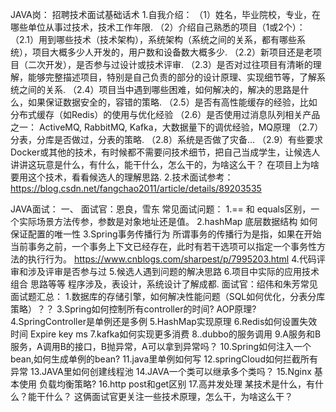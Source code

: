 JAVA岗：
招聘技术面试基础话术
1.自我介绍：
（1）姓名，毕业院校，专业，在哪些单位从事过技术，技术工作年限.
（2）介绍自己熟悉的项目（1或2个）：
（2.1）用到哪些技术（技术架构），系统架构（系统之间的关系，都有哪些系统），项目大概多少人开发的，用户数和设备数大概多少.
（2.2）新项目还是老项目（二次开发），是否参与过设计或技术评审.
（2.3）是否对过往项目有清晰的理解，能够完整描述项目，特别是自己负责的部分的设计原理、实现细节等，了解系统之间的关系.
（2.4）项目当中遇到哪些困难，如何解决的，解决的思路是什么，如果保证数据安全的，容错的策略.
（2.5）是否有高性能缓存的经验，比如分布式缓存（如Redis）的使用与优化经验
（2.6）是否使用过消息队列相关产品之一： ActiveMQ, RabbitMQ, Kafka，大数据量下的调优经验，MQ原理
（2.7）分表，分库是否做过，分表的策略.
（2.8）系统是否做了灾备...
（2.9）有些要求Docker或其他的技术，有时候都不需要问技术细节，把自己当成学生，让候选人讲讲这玩意是什么，有什么，能干什么，怎么干的，为啥这么干？ 在项目上为啥要用这个技术，看看候选人的理解思路.
2.技术面试参考： 
https://blog.csdn.net/fangchao2011/article/details/89203535




JAVA面试：
一、     面试官：恩良，雪东 常见面试问题： 
1.== 和 equals区别，一个实际场景方法传参，参数是对象地址还是值。
2.hashMap 底层数据结构   如何保证配置的唯一性
3.Spring事务传播行为
所谓事务的传播行为是指，如果在开始当前事务之前，一个事务上下文已经存在，此时有若干选项可以指定一个事务性方法的执行行为。
https://www.cnblogs.com/sharpest/p/7995203.html
4.代码评审和涉及评审是否参与过
5.候选人遇到问题的解决思路
6.项目中实际的应用技术组合 思路等等 程序涉及，表设计，系统设计了解成都.
面试官：绍伟和朱芳常见面试题汇总：
1.数据库的存储引擎，如何解决性能问题（SQL如何优化，分表分库策略）？？ 
3.Spring如何控制所有controller的时间?    AOP原理?
4.SpringController是单例还是多例
5.HashMap实现原理
6.Redis如何设置失效时间
Expire key ms
7.kafka如何实现更多消费
8..dubbo的服务调用
9.A服务和B服务，A调用B的接口，B抛异常，A可以拿到异常吗？ 
10.Spring如何注入一个bean,如何生成单例的bean?
11.java里单例如何写
12.springCloud如何拦截所有异常
13.JAVA里如何创建线程池
14.JAVA一个类可以继承多个类吗？
15.Nginx 基本使用  负载均衡策略?
16.http post和get区别
17.高并发处理
某技术是什么，有什么？能干什么？ 这俩面试官更关注一些技术原理，怎么干，为啥这么干？

